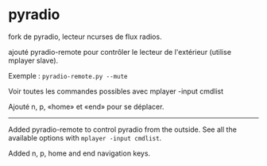 pyradio
=======

fork de pyradio, lecteur ncurses de flux radios.

ajouté pyradio-remote pour contrôler le lecteur de l'extérieur
(utilise mplayer slave).

Exemple : `pyradio-remote.py --mute`

Voir toutes les commandes possibles avec mplayer -input cmdlist

Ajouté n, p, «home» et «end»  pour se déplacer.

------------------

Added pyradio-remote to control pyradio from the outside. See all the available 
  options with `mplayer -input cmdlist`.

Added n, p, home and end navigation keys.
